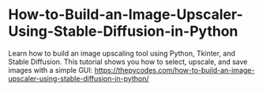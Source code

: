 # How-to-Build-an-Image-Upscaler-Using-Stable-Diffusion-in-Python
Learn how to build an image upscaling tool using Python, Tkinter, and Stable Diffusion. This tutorial shows you how to select, upscale, and save images with a simple GUI:
https://thepycodes.com/how-to-build-an-image-upscaler-using-stable-diffusion-in-python/
